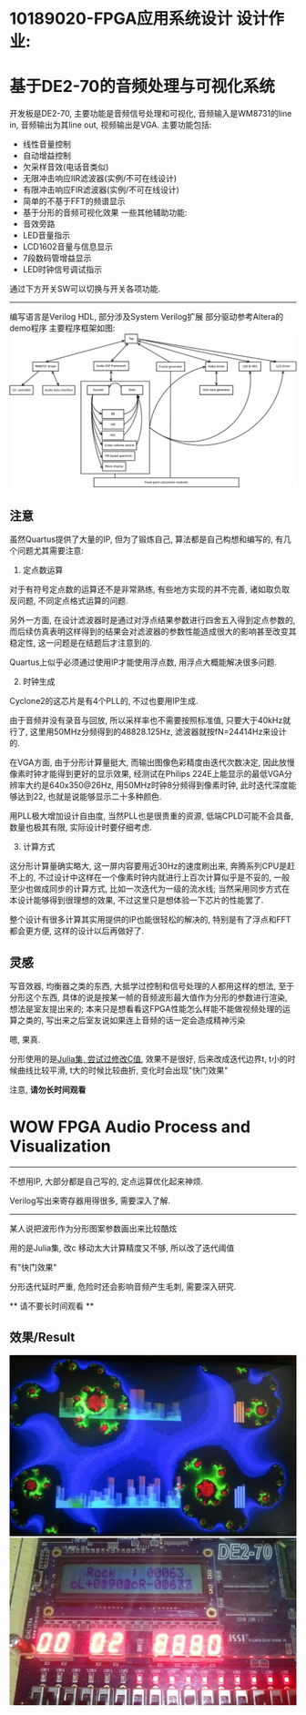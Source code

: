 10189020-FPGA应用系统设计 设计作业: 
======================================
基于DE2-70的音频处理与可视化系统
======================================
开发板是DE2-70, 主要功能是音频信号处理和可视化, 音频输入是WM8731的line in,  音频输出为其line out, 视频输出是VGA.
主要功能包括:
* 线性音量控制
* 自动增益控制
* 欠采样音效(电话音类似)
* 无限冲击响应IIR滤波器(实例/不可在线设计)
* 有限冲击响应FIR滤波器(实例/不可在线设计)
* 简单的不基于FFT的频谱显示
* 基于分形的音频可视化效果
一些其他辅助功能:
* 音效旁路
* LED音量指示
* LCD1602音量与信息显示
* 7段数码管增益显示
* LED时钟信号调试指示

通过下方开关SW可以切换与开关各项功能.

------------------------------
编写语言是Verilog HDL, 部分涉及System Verilog扩展
部分驱动参考Altera的demo程序
主要程序框架如图:
![image](https://raw.githubusercontent.com/MacroBull/10189020-FPGA_application_work/master/topo.png)

注意
------------------------------
虽然Quartus提供了大量的IP, 但为了锻炼自己, 算法都是自己构想和编写的,
有几个问题尤其需要注意:

1. 定点数运算

  对于有符号定点数的运算还不是非常熟练, 有些地方实现的并不完善, 诸如取负取反问题, 不同定点格式运算的问题.
  
  另外一方面, 在设计滤波器时是通过对浮点结果参数进行四舍五入得到定点参数的, 而后续仿真表明这样得到的结果会对滤波器的参数性能造成很大的影响甚至改变其稳定性, 这一问题是在结题后才注意到的.
  
  Quartus上似乎必须通过使用IP才能使用浮点数, 用浮点大概能解决很多问题.
  
2. 时钟生成

  Cyclone2的这芯片是有4个PLL的, 不过也要用IP生成.
  
  由于音频并没有录音与回放, 所以采样率也不需要按照标准值, 只要大于40kHz就行了, 这里用50MHz分频得到的48828.125Hz, 滤波器就按fN=24414Hz来设计的.
  
  在VGA方面, 由于分形计算量挺大, 而输出图像色彩精度由迭代次数决定, 因此放慢像素时钟才能得到更好的显示效果,
  经测试在Philips 224E上能显示的最低VGA分辨率大约是640x350@26Hz, 用50MHz时钟8分频得到像素时钟, 此时迭代深度能够达到22, 也就是说能够显示二十多种颜色.
  
  用PLL极大增加设计自由度, 当然PLL也是很贵重的资源, 低端CPLD可能不会具备, 数量也极其有限, 实际设计时要仔细考虑.
  
3. 计算方式

  这分形计算量确实略大, 这一屏内容要用近30Hz的速度刷出来, 奔腾系列CPU是赶不上的, 不过设计中这样在一个像素时钟内就进行上百次计算似乎是不妥的, 一般至少也做成同步的计算方式, 比如一次迭代为一级的流水线; 当然采用同步方式在本设计能够得到很理想的效果, 不过这里只是想体验一下芯片的性能罢了.

  整个设计有很多计算其实用提供的IP也能很轻松的解决的, 特别是有了浮点和FFT都会更方便, 这样的设计以后再做好了.
  
灵感
-------------
写音效器, 均衡器之类的东西, 大抵学过控制和信号处理的人都用这样的想法, 至于分形这个东西, 具体的说是按某一帧的音频波形最大值作为分形的参数进行渲染, 想法是室友提出来的; 本来只是想看看这FPGA性能怎么样能不能做视频处理的运算之类的, 写出来之后室友说如果连上音频的话一定会造成精神污染

嗯, 果真.

分形使用的是[Julia集, 尝试过修改C值](http://en.wikipedia.org/wiki/Julia_set]), 效果不是很好, 后来改成迭代边界t, t小的时候曲线比较平滑, t大的时候比较曲折, 变化时会出现"快门效果"

注意, **请勿长时间观看**


WOW FPGA Audio Process and Visualization
================

  
-------------------------------------------------
不想用IP, 大部分都是自己写的, 定点运算优化起来神烦.

Verilog写出来寄存器用得很多, 需要深入了解.


-------------------------------------------------

某人说把波形作为分形图案参数画出来比较酷炫

用的是Julia集, 改c 移动太大计算精度又不够, 所以改了迭代阈值

有"快门效果"

分形迭代延时严重, 危险时还会影响音频产生毛刺, 需要深入研究.

** 请不要长时间观看 **


效果/Result
-------------------------------------------------
![image](https://raw.githubusercontent.com/MacroBull/10189020-FPGA_application_work/master/shot0.jpg)
![image](https://raw.githubusercontent.com/MacroBull/10189020-FPGA_application_work/master/shot1.jpg)
